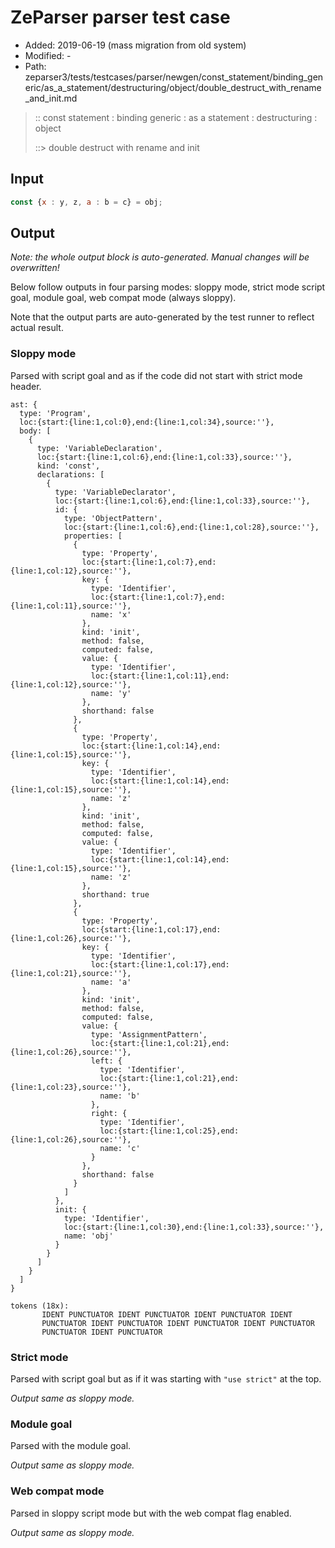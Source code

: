 # ZeParser parser test case

- Added: 2019-06-19 (mass migration from old system)
- Modified: -
- Path: zeparser3/tests/testcases/parser/newgen/const_statement/binding_generic/as_a_statement/destructuring/object/double_destruct_with_rename_and_init.md

> :: const statement : binding generic : as a statement : destructuring : object
>
> ::> double destruct with rename and init

## Input

`````js
const {x : y, z, a : b = c} = obj;
`````

## Output

_Note: the whole output block is auto-generated. Manual changes will be overwritten!_

Below follow outputs in four parsing modes: sloppy mode, strict mode script goal, module goal, web compat mode (always sloppy).

Note that the output parts are auto-generated by the test runner to reflect actual result.

### Sloppy mode

Parsed with script goal and as if the code did not start with strict mode header.

`````
ast: {
  type: 'Program',
  loc:{start:{line:1,col:0},end:{line:1,col:34},source:''},
  body: [
    {
      type: 'VariableDeclaration',
      loc:{start:{line:1,col:6},end:{line:1,col:33},source:''},
      kind: 'const',
      declarations: [
        {
          type: 'VariableDeclarator',
          loc:{start:{line:1,col:6},end:{line:1,col:33},source:''},
          id: {
            type: 'ObjectPattern',
            loc:{start:{line:1,col:6},end:{line:1,col:28},source:''},
            properties: [
              {
                type: 'Property',
                loc:{start:{line:1,col:7},end:{line:1,col:12},source:''},
                key: {
                  type: 'Identifier',
                  loc:{start:{line:1,col:7},end:{line:1,col:11},source:''},
                  name: 'x'
                },
                kind: 'init',
                method: false,
                computed: false,
                value: {
                  type: 'Identifier',
                  loc:{start:{line:1,col:11},end:{line:1,col:12},source:''},
                  name: 'y'
                },
                shorthand: false
              },
              {
                type: 'Property',
                loc:{start:{line:1,col:14},end:{line:1,col:15},source:''},
                key: {
                  type: 'Identifier',
                  loc:{start:{line:1,col:14},end:{line:1,col:15},source:''},
                  name: 'z'
                },
                kind: 'init',
                method: false,
                computed: false,
                value: {
                  type: 'Identifier',
                  loc:{start:{line:1,col:14},end:{line:1,col:15},source:''},
                  name: 'z'
                },
                shorthand: true
              },
              {
                type: 'Property',
                loc:{start:{line:1,col:17},end:{line:1,col:26},source:''},
                key: {
                  type: 'Identifier',
                  loc:{start:{line:1,col:17},end:{line:1,col:21},source:''},
                  name: 'a'
                },
                kind: 'init',
                method: false,
                computed: false,
                value: {
                  type: 'AssignmentPattern',
                  loc:{start:{line:1,col:21},end:{line:1,col:26},source:''},
                  left: {
                    type: 'Identifier',
                    loc:{start:{line:1,col:21},end:{line:1,col:23},source:''},
                    name: 'b'
                  },
                  right: {
                    type: 'Identifier',
                    loc:{start:{line:1,col:25},end:{line:1,col:26},source:''},
                    name: 'c'
                  }
                },
                shorthand: false
              }
            ]
          },
          init: {
            type: 'Identifier',
            loc:{start:{line:1,col:30},end:{line:1,col:33},source:''},
            name: 'obj'
          }
        }
      ]
    }
  ]
}

tokens (18x):
       IDENT PUNCTUATOR IDENT PUNCTUATOR IDENT PUNCTUATOR IDENT
       PUNCTUATOR IDENT PUNCTUATOR IDENT PUNCTUATOR IDENT PUNCTUATOR
       PUNCTUATOR IDENT PUNCTUATOR
`````

### Strict mode

Parsed with script goal but as if it was starting with `"use strict"` at the top.

_Output same as sloppy mode._

### Module goal

Parsed with the module goal.

_Output same as sloppy mode._

### Web compat mode

Parsed in sloppy script mode but with the web compat flag enabled.

_Output same as sloppy mode._
